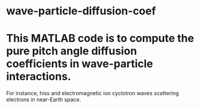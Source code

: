 # wave-particle-diffusion-coef
# This MATLAB code is to compute the pure pitch angle diffusion coefficients in wave-particle interactions. 
For instance, hiss and electromagnetic ion cyclotron waves scattering electrons in near-Earth space. 
